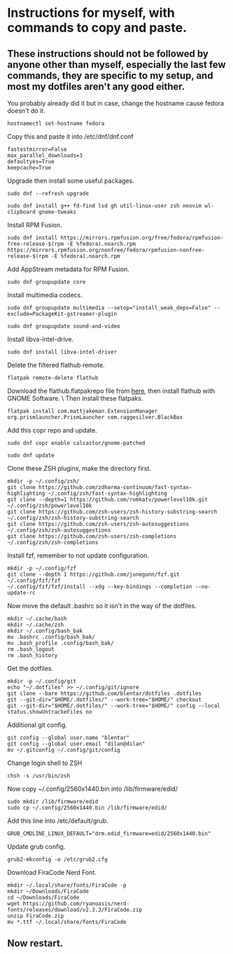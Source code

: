 # Instructions for myself, with commands to copy and paste.
## These instructions should not be followed by anyone other than myself, especially the last few commands, they are specific to my setup, and most my dotfiles aren't any good either.

You probably already did it but in case, change the hostname cause fedora doesn't do it.
```
hostnamectl set-hostname fedora
```
Copy this and paste it into /etc/dnf/dnf.conf
```
fastestmirror=False
max_parallel_downloads=3
defaultyes=True
keepcache=True
```
Upgrade then install some useful packages.
```
sudo dnf --refresh upgrade
```
```
sudo dnf install g++ fd-find lsd gh util-linux-user zsh neovim wl-clipboard gnome-tweaks
```
Install RPM Fusion.
```
sudo dnf install https://mirrors.rpmfusion.org/free/fedora/rpmfusion-free-release-$(rpm -E %fedora).noarch.rpm https://mirrors.rpmfusion.org/nonfree/fedora/rpmfusion-nonfree-release-$(rpm -E %fedora).noarch.rpm
```
Add AppStream metadata for RPM Fusion.
```
sudo dnf groupupdate core
```
Install multimedia codecs.
```
sudo dnf groupupdate multimedia --setop="install_weak_deps=False" --exclude=PackageKit-gstreamer-plugin
```
```
sudo dnf groupupdate sound-and-video
```
Install libva-intel-drive.
```
sudo dnf install libva-intel-driver
```
Delete the filtered flathub remote.
```
flatpak remote-delete flathub
```
Download the flathub.flatpakrepo file from [here](https://flatpak.org/setup/Fedora), then install flathub with GNOME Software. \ Then install these flatpaks.
```
flatpak install com.mattjakeman.ExtensionManager org.prismlauncher.PrismLauncher com.raggesilver.BlackBox
```
Add this copr repo and update.
```
sudo dnf copr enable calcastor/gnome-patched
```
```
sudo dnf update
```
Clone these ZSH plugins, make the directory first.
```
mkdir -p ~/.config/zsh/
git clone https://github.com/zdharma-continuum/fast-syntax-highlighting ~/.config/zsh/fast-syntax-highlighting
git clone --depth=1 https://github.com/romkatv/powerlevel10k.git ~/.config/zsh/powerlevel10k
git clone https://github.com/zsh-users/zsh-history-substring-search ~/.config/zsh/zsh-history-substring-search
git clone https://github.com/zsh-users/zsh-autosuggestions ~/.config/zsh/zsh-autosuggestions
git clone https://github.com/zsh-users/zsh-completions ~/.config/zsh/zsh-completions
```
Install fzf, remember to not update configuration.
```
mkdir -p ~/.config/fzf
git clone --depth 1 https://github.com/junegunn/fzf.git ~/.config/fzf/fzf
~/.config/fzf/fzf/install --xdg --key-bindings --completion --no-update-rc
```
Now move the default .bashrc so it isn't in the way of the dotfiles.
```
mkdir ~/.cache/bash
mkdir ~/.cache/zsh
mkdir ~/.config/bash_bak
mv .bashrc .config/bash_bak/
mv .bash_profile .config/bash_bak/
rm .bash_logout
rm .bash_history
```
Get the dotfiles.
```
mkdir -p ~/.config/git
echo "~/.dotfiles" >> ~/.config/git/ignore
git clone --bare https://github.com/blentar/dotfiles .dotfiles
git --git-dir="$HOME/.dotfiles/" --work-tree="$HOME/" checkout
git --git-dir="$HOME/.dotfiles/" --work-tree="$HOME/" config --local status.showUntrackeFiles no
```
Additional git config.
```
git config --global user.name "blentar"
git config --global user.email "dilan@dilan"
mv ~/.gitconfig ~/.config/git/config
```
Change login shell to ZSH
```
chsh -s /usr/bin/zsh
```
Now copy ~/.config/2560x1440.bin into /lib/firmware/edid/
```
sudo mkdir /lib/firmware/edid
sudo cp ~/.config/2560x1440.bin /lib/firmware/edid/
```
Add this line into /etc/default/grub.
```
GRUB_CMDLINE_LINUX_DEFAULT="drm.edid_firmware=edid/2560x1440.bin"
```
Update grub config.
```
grub2-mkconfig -o /etc/grub2.cfg
```
Download FiraCode Nerd Font.
```
mkdir ~/.local/share/fonts/FiraCode -p
mkdir ~/Downloads/FiraCode
cd ~/Downloads/FiraCode
wget https://github.com/ryanoasis/nerd-fonts/releases/download/v2.3.3/FiraCode.zip
unzip FiraCode.zip
mv *.ttf ~/.local/share/fonts/FiraCode
```
## Now restart.
